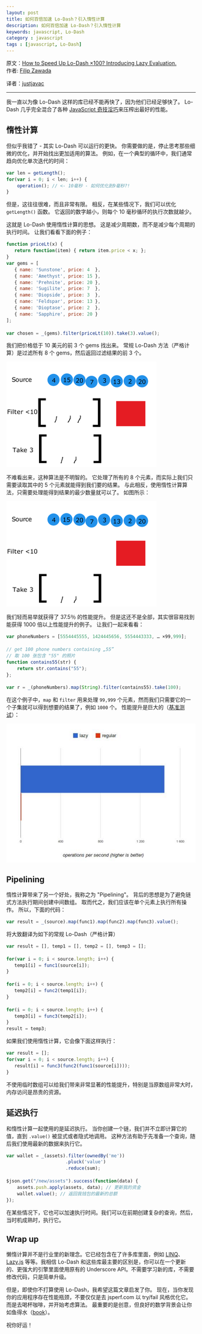 ```yaml
---
layout: post
title: 如何百倍加速 Lo-Dash？引入惰性计算
description: 如何百倍加速 Lo-Dash？引入惰性计算
keywords: javascript, Lo-Dash
category : javascript
tags : [javascript, Lo-Dash]
---
```


原文：[How to Speed Up Lo-Dash ×100? Introducing Lazy Evaluation.](http://filimanjaro.com/blog/2014/introducing-lazy-evaluation/)  
作者: [Filip Zawada](http://twitter.com/filip_zawada)

译者：[justjavac](http://justjavac.com)

--------------------

我一直以为像 Lo-Dash 这样的库已经不能再快了，因为他们已经足够快了。
Lo-Dash 几乎完全混合了各种 [JavaScript 奇技淫巧]((https://www.youtube.com/watch?v=NthmeLEhDDM))来压榨出最好的性能。

## 惰性计算

但似乎我错了 - 其实 Lo-Dash 可以运行的更快。
你需要做的是，停止思考那些细微的优化，并开始找出更加适用的算法。
例如，在一个典型的循环中，我们通常趋向优化单次迭代的时间：

```javascript
var len = getLength();
for(var i = 0; i < len; i++) {
    operation(); // <- 10毫秒 - 如何优化到9毫秒?!
}
```

但是，这往往很难，而且非常有限。
相反，在某些情况下，我们可以优化 `getLength()` 函数。
它返回的数字越小，则每个 10 毫秒循环的执行次数就越少。

这就是 Lo-Dash 使用惰性计算的思想。
这是减少周期数，而不是减少每个周期的执行时间。
让我们看看下面的例子：

```javascript
function priceLt(x) {
   return function(item) { return item.price < x; };
}
var gems = [
   { name: 'Sunstone', price: 4  },
   { name: 'Amethyst', price: 15 },
   { name: 'Prehnite', price: 20 },
   { name: 'Sugilite', price: 7  },
   { name: 'Diopside', price: 3  }, 
   { name: 'Feldspar', price: 13 },
   { name: 'Dioptase', price: 2  }, 
   { name: 'Sapphire', price: 20 }
];

var chosen = _(gems).filter(priceLt(10)).take(3).value();
```

我们把价格低于 10 美元的前 3 个 gems 找出来。
常规 Lo-Dash 方法（严格计算）是过滤所有 8 个 gems，然后返回过滤结果的前 3 个。

![Lodash naïve approach](/assets/images/lodash-naive.gif)

不难看出来，这种算法是不明智的。
它处理了所有的 8 个元素，而实际上我们只需要读取其中的 5 个元素就能得到我们要的结果。
与此相反，使用惰性计算算法，只需要处理能得到结果的最少数量就可以了。
如图所示：

![Lo-Dash regular approach](/assets/images/grafika.gif)

我们轻而易举就获得了 37.5％ 的性能提升。
但是这还不是全部，其实很容易找到能获得 1000 倍以上性能提升的例子。
让我们一起来看看：

```javascript
var phoneNumbers = [5554445555, 1424445656, 5554443333, … ×99,999];

// get 100 phone numbers containing „55”
// 取 100 张包含 "55" 的照片
function contains55(str) {
    return str.contains("55"); 
};

var r = _(phoneNumbers).map(String).filter(contains55).take(100);
```

在这个例子中，`map` 和 `filter` 用来处理 `99,999` 个元素，然而我们只需要它的一个子集就可以得到想要的结果了，例如 `1000` 个。
性能提升是巨大的（[基准测试](http://jsperf.com/lazy-demo)）：

![benchmark](/assets/images/benchmark.jpg)

## Pipelining

惰性计算带来了另一个好处，我称之为 "Pipelining"。
背后的思想是为了避免链式方法执行期间创建中间数组。
取而代之，我们应该在单个元素上执行所有操作。
所以，下面的代码：

```javascript
var result = _(source).map(func1).map(func2).map(func3).value();
```

将大致翻译为如下的常规 Lo-Dash（严格计算）

```javascript
var result = [], temp1 = [], temp2 = [], temp3 = [];

for(var i = 0; i < source.length; i++) {
   temp1[i] = func1(source[i]);
}

for(i = 0; i < source.length; i++) {
   temp2[i] = func2(temp1[i]);
}

for(i = 0; i < source.length; i++) {
   temp3[i] = func3(temp2[i]);
}
result = temp3;
```

如果我们使用惰性计算，它会像下面这样执行：

```javascript
var result = [];
for(var i = 0; i < source.length; i++) {
   result[i] = func3(func2(func1(source[i])));
}
```

不使用临时数组可以给我们带来非常显著的性能提升，特别是当原数组非常大时，内存访问是昂贵的资源。

## 延迟执行

和惰性计算一起使用的是延迟执行。
当你创建一个链，我们并不立即计算它的值，直到 `.value()` 被显式或者隐式地调用。
这种方法有助于先准备一个查询，随后我们使用最新的数据来执行它。

```javascript
var wallet = _(assets).filter(ownedBy('me'))
                      .pluck('value')
                      .reduce(sum);

$json.get("/new/assets").success(function(data) {
    assets.push.apply(assets, data); // 更新我的资金
    wallet.value(); // 返回我钱包的最新的总额
});
```

在某些情况下，它也可以加速执行时间。我们可以在前期创建复杂的查询，然后，当时机成熟时，执行它。

## Wrap up

懒惰计算并不是行业里的新理念。它已经包含在了许多库里面，例如 [LINQ](http://en.wikipedia.org/wiki/Language_Integrated_Query)、[Lazy.js](http://danieltao.com/lazy.js/) 等等。我相信 Lo-Dash 和这些库最主要的区别是，你可以在一个更新的、更强大的引擎里面使用原有的 Underscore API。不需要学习新的库，不需要修改代码，只是简单升级。

但是，即使你不打算使用 Lo-Dash，我希望这篇文章启发了你。
现在，当你发现你的应用程序存在性能瓶颈，不要仅仅是去 jsperf.com 以 try/fail 风格优化它。
而是去喝杯咖啡，并开始考虑算法。
最重要的是创意，但良好的数学背景会让你如鱼得水（[book](http://mitpress.mit.edu/books/introduction-algorithms)）。

祝你好运！
